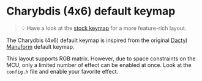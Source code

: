 # Charybdis (4x6) default keymap

> :bulb: Have a look at the [stock keymap](../stock) for a more feature-rich
> layout.

The Charydbis (4x6) default keymap is inspired from the original [Dactyl
Manuform](../../../../../handwired/dactyl_manuform) default keymap.

This layout supports RGB matrix. However, due to space constraints on the MCU,
only a limited number of effect can be enabled at once. Look at the `config.h`
file and enable your favorite effect.
